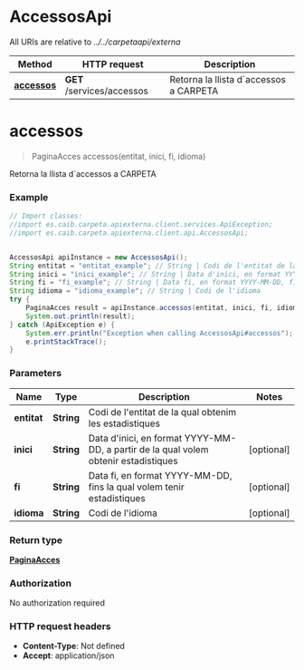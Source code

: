 # AccessosApi

All URIs are relative to *../../carpetaapi/externa*

Method | HTTP request | Description
------------- | ------------- | -------------
[**accessos**](AccessosApi.md#accessos) | **GET** /services/accessos | Retorna la llista d&#x60;accessos a CARPETA

<a name="accessos"></a>
# **accessos**
> PaginaAcces accessos(entitat, inici, fi, idioma)

Retorna la llista d&#x60;accessos a CARPETA

### Example
```java
// Import classes:
//import es.caib.carpeta.apiexterna.client.services.ApiException;
//import es.caib.carpeta.apiexterna.client.api.AccessosApi;


AccessosApi apiInstance = new AccessosApi();
String entitat = "entitat_example"; // String | Codi de l'entitat de la qual obtenim les estadistiques
String inici = "inici_example"; // String | Data d'inici, en format YYYY-MM-DD, a partir de la qual volem obtenir estadistiques
String fi = "fi_example"; // String | Data fi, en format YYYY-MM-DD, fins la qual volem tenir estadistiques
String idioma = "idioma_example"; // String | Codi de l'idioma
try {
    PaginaAcces result = apiInstance.accessos(entitat, inici, fi, idioma);
    System.out.println(result);
} catch (ApiException e) {
    System.err.println("Exception when calling AccessosApi#accessos");
    e.printStackTrace();
}
```

### Parameters

Name | Type | Description  | Notes
------------- | ------------- | ------------- | -------------
 **entitat** | **String**| Codi de l&#x27;entitat de la qual obtenim les estadistiques |
 **inici** | **String**| Data d&#x27;inici, en format YYYY-MM-DD, a partir de la qual volem obtenir estadistiques | [optional]
 **fi** | **String**| Data fi, en format YYYY-MM-DD, fins la qual volem tenir estadistiques | [optional]
 **idioma** | **String**| Codi de l&#x27;idioma | [optional]

### Return type

[**PaginaAcces**](PaginaAcces.md)

### Authorization

No authorization required

### HTTP request headers

 - **Content-Type**: Not defined
 - **Accept**: application/json

